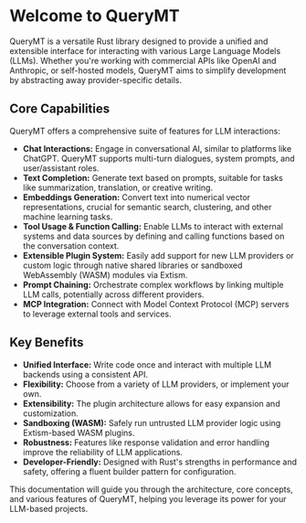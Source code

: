 # Welcome to QueryMT

QueryMT is a versatile Rust library designed to provide a unified and extensible interface for interacting with various Large Language Models (LLMs). Whether you're working with commercial APIs like OpenAI and Anthropic, or self-hosted models, QueryMT aims to simplify development by abstracting away provider-specific details.

## Core Capabilities

QueryMT offers a comprehensive suite of features for LLM interactions:

*   **Chat Interactions:** Engage in conversational AI, similar to platforms like ChatGPT. QueryMT supports multi-turn dialogues, system prompts, and user/assistant roles.
*   **Text Completion:** Generate text based on prompts, suitable for tasks like summarization, translation, or creative writing.
*   **Embeddings Generation:** Convert text into numerical vector representations, crucial for semantic search, clustering, and other machine learning tasks.
*   **Tool Usage & Function Calling:** Enable LLMs to interact with external systems and data sources by defining and calling functions based on the conversation context.
*   **Extensible Plugin System:** Easily add support for new LLM providers or custom logic through native shared libraries or sandboxed WebAssembly (WASM) modules via Extism.
*   **Prompt Chaining:** Orchestrate complex workflows by linking multiple LLM calls, potentially across different providers.
*   **MCP Integration:** Connect with Model Context Protocol (MCP) servers to leverage external tools and services.

## Key Benefits

*   **Unified Interface:** Write code once and interact with multiple LLM backends using a consistent API.
*   **Flexibility:** Choose from a variety of LLM providers, or implement your own.
*   **Extensibility:** The plugin architecture allows for easy expansion and customization.
*   **Sandboxing (WASM):** Safely run untrusted LLM provider logic using Extism-based WASM plugins.
*   **Robustness:** Features like response validation and error handling improve the reliability of LLM applications.
*   **Developer-Friendly:** Designed with Rust's strengths in performance and safety, offering a fluent builder pattern for configuration.

This documentation will guide you through the architecture, core concepts, and various features of QueryMT, helping you leverage its power for your LLM-based projects.
